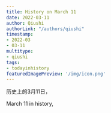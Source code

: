 ```yaml
---
title: History on March 11
date: 2022-03-11
author: Qiushi 
authorLink: "/authors/qiushi"
timestamp: 
- 2022-03
- 03-11
multitype: 
- qiushi
tags: 
- todayinhistory
featuredImagePreview: '/img/icon.png'
---
```









历史上的3月11日，

March 11 in history, 

<!--more-->

